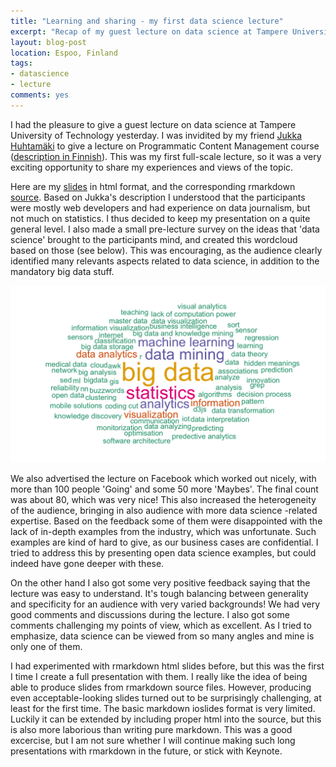 ```yaml
---
title: "Learning and sharing - my first data science lecture"
excerpt: "Recap of my guest lecture on data science at Tampere University of Technology "
layout: blog-post
location: Espoo, Finland
tags:
- datascience
- lecture
comments: yes
---
```


I had the pleasure to give a guest lecture on data science at Tampere University of Technology yesterday. I was invidited by my friend [Jukka Huhtamäki] to give a lecture on Programmatic Content Management course ([description in Finnish][pcm]). This was my first full-scale lecture, so it was a very exciting opportunity to share my experiences and views of the topic.

Here are my [slides] in html format, and the corresponding rmarkdown [source]. Based on Jukka's description I understood that the participants were mostly web developers and had experience on data journalism, but not much on statistics. I thus decided to keep my presentation on a quite general level. I also made a small pre-lecture survey on the ideas that 'data science' brought to the participants mind, and created this wordcloud based on those (see below). This was encouraging, as the audience clearly identified many relevants aspects related to data science, in addition to the mandatory big data stuff.

<center>
<img src="/presentations/tty_datascience_2015/tty_datascience_2015_files/figure-html/wordcloud-1.png" alt="Data Science word cloud" width="600">
</center>

We also advertised the lecture on Facebook which worked out nicely, with more than 100 people 'Going' and some 50 more 'Maybes'. The final count was about 80, which was very nice! This also increased the heterogeneity of the audience, bringing in also audience with more data science -related expertise. Based on the feedback some of them were disappointed with the lack of in-depth examples from the industry, which was unfortunate. Such examples are kind of hard to give, as our business cases are confidential. I tried to address this by presenting open data science examples, but could indeed have gone deeper with these.

On the other hand I also got some very positive feedback saying that the lecture was easy to understand. It's tough balancing between generality and specificity for an audience with very varied backgrounds! We had very good comments and discussions during the lecture. I also got some comments challenging my points of view, which as excellent. As I tried to emphasize, data science can be viewed from so many angles and mine is only one of them. 

I had experimented with rmarkdown html slides before, but this was the first I time I create a full presentation with them. I really like the idea of being able to produce slides from rmarkdown source files. However, producing even acceptable-looking slides turned out to be surprisingly challenging, at least for the first time. The basic markdown ioslides format is very limited. Luckily it can be extended by including proper html into the source, but this is also more laborious than writing pure markdown. This was a good excercise, but I am not sure whether I will continue making such long presentations with rmarkdown in the future, or stick with Keynote.


[Jukka Huhtamäki]: https://twitter.com/jnkka
[pcm]: http://iislab.ee.tut.fi/piiri/groups/ohjelmallinen-sis%C3%A4ll%C3%B6nhallinta-2015
[slides]: /presentations/tty_datascience_2015/tty_datascience_2015.html
[source]: /presentations/tty_datascience_2015/tty_datascience_2015.Rmd